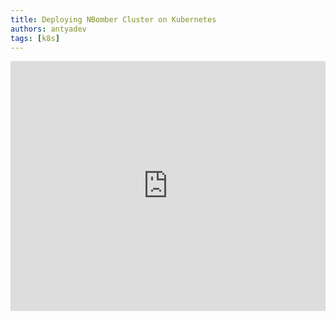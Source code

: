 ```yaml
---
title: Deploying NBomber Cluster on Kubernetes
authors: antyadev
tags: [k8s]
---
```


<iframe width="100%" height="400" src="https://www.youtube.com/embed/3-Llhl8_Onc" title="YouTube video player" frameborder="0" allow="accelerometer; autoplay; clipboard-write; encrypted-media; gyroscope; picture-in-picture; web-share" allowfullscreen></iframe>

<!--truncate-->